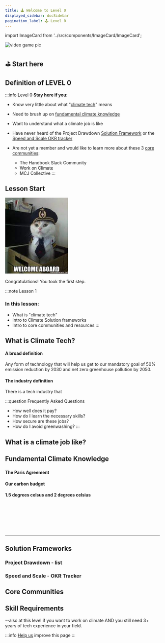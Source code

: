 ```yaml
---
title: 🕹️ Welcome to Level 0
displayed_sidebar: docSidebar
pagination_label: 🕹️ Level 0
---
```

import ImageCard from '../src/components/ImageCard/ImageCard';

![video game pic](../static/img/climate-tech-level-0-mario.jpg)

## ⛳️ Start here

## Definition of LEVEL 0

:::info Level 0
**Stay here if you**:

- Know very little about what "[climate tech](#what-is-climate-tech)" means

- Need to brush up on [fundamental climate knowledge](#fundamental-climate-knowledge)

- Want to understand what a climate job is like

- Have never heard of the Project Drawdown [Solution Framework](#project-drawdown-solution-frameworks) or the [Speed and Scale OKR tracker](#speed-and-scale-okr-tracker)

- Are not yet a member and would like to learn more about these 3 [core communities](#core-communities):
	- The Handbook Slack Community
	- Work on Climate
	- MCJ Collective
:::

<div style={{ display: 'flex', flexWrap: 'wrap'}}>
    <ImageCard
    title="Skip to Level 1"
    description="If you are familiar with the basics, but need to hone in on a climate solution"
    imageUrl="img/level-1-mario.jpg"
    linkUrl="level-1"
    />
    <ImageCard
    title="Skip to Level 2"
    description="If you are actively working on a climate solution and need to advance faster"
    imageUrl="img/level-2-mario.jpg"
    linkUrl="level-2"
    />
</div>




## Lesson Start

![test](../static/img/welcome-aboard.jpg) 

Congratulations! You took the first step.

:::note Lesson 1
### In this lesson:
- What is "climate tech"
- Intro to Climate Solution frameworks
- Intro to core communities and resources
:::

## What is Climate Tech?

#### A broad definition

Any form of technology that will help us get to our mandatory goal of 50% emission reduction by 2030 and net zero greenhouse pollution by 2050.

#### The industry definition

There is a tech industry that 

:::question Frequently Asked Questions
- How well does it pay?
- How do I learn the necessary skills?
- How secure are these jobs?
- How do I avoid greenwashing?
:::

## What is a climate job like?

<!-- #### How is it different from "clean tech"?

1. - eg stormwater
2. - -->

## Fundamental Climate Knowledge

###

#### The Paris Agreement
#### Our carbon budget
#### 1.5 degrees celsus and 2 degrees celsius

###

<br/><br/><br/><br/><br/>



---

## Solution Frameworks

### Project Drawdown - list

### Speed and Scale - OKR Tracker

## Core Communities

## Skill Requirements

--also at this level if you want to work on climate AND you still need 3+ years of tech experience in your field.

:::info [Help us](contribute) improve this page
:::
